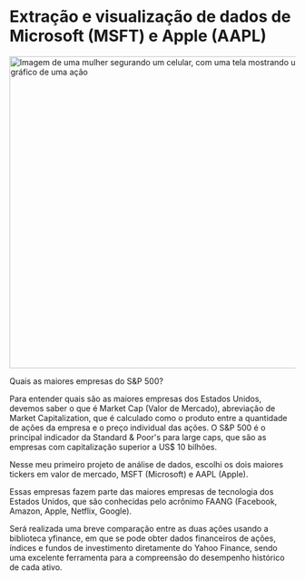 # Extração e visualização de dados de Microsoft (MSFT) e Apple (AAPL)
<img src="https://images.unsplash.com/photo-1613442301239-ea2478101ea7?q=80&w=1374&auto=format&fit=crop&ixlib=rb-4.0.3&ixid=M3wxMjA3fDB8MHxwaG90by1wYWdlfHx8fGVufDB8fHx8fA%3D%3D" alt="Imagem de uma mulher segurando um celular, com uma tela mostrando um gráfico de uma ação" width="550">
<p>Quais as maiores empresas do S&P 500?</p>
<p>Para entender quais são as maiores empresas dos Estados Unidos, devemos saber o que é Market Cap (Valor de Mercado), abreviação de Market Capitalization, que é calculado como o produto entre a quantidade de ações da empresa e o preço individual das ações. O S&P 500 é o principal indicador da Standard & Poor's para large caps, que são as empresas com capitalização superior a US$ 10 bilhões.</p> 
<p>Nesse meu primeiro projeto de análise de dados, escolhi os dois maiores tickers em valor de mercado, MSFT (Microsoft) e AAPL (Apple). 
<p>Essas empresas fazem parte das maiores empresas de tecnologia dos Estados Unidos, que são conhecidas pelo acrônimo FAANG (Facebook, Amazon, Apple, Netflix, Google).</p> Será realizada uma breve comparação entre as duas ações usando a biblioteca yfinance, em que se pode obter dados financeiros de ações, índices e fundos de investimento diretamente do Yahoo Finance, sendo uma excelente ferramenta para a compreensão do desempenho histórico de cada ativo.</p>

